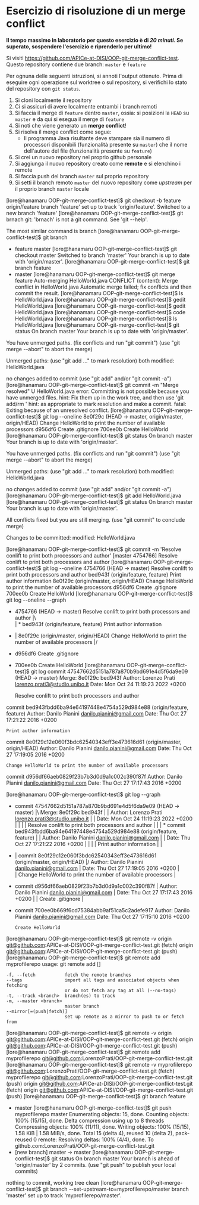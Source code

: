 # Esercizio di risoluzione di un merge conflict

**Il tempo massimo in laboratorio per questo esercizio è di _20 minuti_.
Se superato, sospendere l'esercizio e riprenderlo per ultimo!**

Si visiti https://github.com/APICe-at-DISI/OOP-git-merge-conflict-test.
Questo repository contiene due branch: `master` e `feature`

Per ognuna delle seguenti istruzioni, si annoti l'output ottenuto.
Prima di eseguire ogni operazione sul worktree o sul repository,
si verifichi lo stato del repository con `git status`.

1. Si cloni localmente il repository
2. Ci si assicuri di avere localmente entrambi i branch remoti
3. Si faccia il merge di `feature` dentro `master`, ossia: si posizioni la `HEAD` su `master`
   e da qui si esegua il merge di `feature`
4. Si noti che viene generato un **merge conflict**!
5. Si risolva il merge conflict come segue:
   - Il programma Java risultante deve stampare sia il numero di processori disponibili
     (funzionalità presente su `master`)
     che il nome dell'autore del file
     (funzionalità presente su `feature`)
6. Si crei un nuovo repository nel proprio github personale
7. Si aggiunga il nuovo repository creato come **remote** e si elenchino i remote
8. Si faccia push del branch `master` sul proprio repository
9. Si setti il branch remoto `master` del nuovo repository come *upstream* per il proprio branch `master` locale

[lore@hanamaru OOP-git-merge-conflict-test]$ git checkout -b feature origin/feature 
branch 'feature' set up to track 'origin/feature'.
Switched to a new branch 'feature'
[lore@hanamaru OOP-git-merge-conflict-test]$ git brnach
git: 'brnach' is not a git command. See 'git --help'.

The most similar command is
	branch
[lore@hanamaru OOP-git-merge-conflict-test]$ git branch
* feature
  master
[lore@hanamaru OOP-git-merge-conflict-test]$ git checkout master 
Switched to branch 'master'
Your branch is up to date with 'origin/master'.
[lore@hanamaru OOP-git-merge-conflict-test]$ git branch
  feature
* master
[lore@hanamaru OOP-git-merge-conflict-test]$ git merge feature
Auto-merging HelloWorld.java
CONFLICT (content): Merge conflict in HelloWorld.java
Automatic merge failed; fix conflicts and then commit the result.
[lore@hanamaru OOP-git-merge-conflict-test]$ ls
HelloWorld.java
[lore@hanamaru OOP-git-merge-conflict-test]$ gedit HelloWorld.java 
[lore@hanamaru OOP-git-merge-conflict-test]$ gedit HelloWorld.java 
[lore@hanamaru OOP-git-merge-conflict-test]$ code HelloWorld.java 
[lore@hanamaru OOP-git-merge-conflict-test]$ ls
HelloWorld.java
[lore@hanamaru OOP-git-merge-conflict-test]$ git status
On branch master
Your branch is up to date with 'origin/master'.

You have unmerged paths.
  (fix conflicts and run "git commit")
  (use "git merge --abort" to abort the merge)

Unmerged paths:
  (use "git add <file>..." to mark resolution)
	both modified:   HelloWorld.java

no changes added to commit (use "git add" and/or "git commit -a")
[lore@hanamaru OOP-git-merge-conflict-test]$ git commit -m "Merge resolved"
U	HelloWorld.java
error: Committing is not possible because you have unmerged files.
hint: Fix them up in the work tree, and then use 'git add/rm <file>'
hint: as appropriate to mark resolution and make a commit.
fatal: Exiting because of an unresolved conflict.
[lore@hanamaru OOP-git-merge-conflict-test]$ git log --oneline
8e0f29c (HEAD -> master, origin/master, origin/HEAD) Change HelloWorld to print the number of available processors
d956df6 Create .gitignore
700ee0b Create HelloWorld
[lore@hanamaru OOP-git-merge-conflict-test]$ git status
On branch master
Your branch is up to date with 'origin/master'.

You have unmerged paths.
  (fix conflicts and run "git commit")
  (use "git merge --abort" to abort the merge)

Unmerged paths:
  (use "git add <file>..." to mark resolution)
	both modified:   HelloWorld.java

no changes added to commit (use "git add" and/or "git commit -a")
[lore@hanamaru OOP-git-merge-conflict-test]$ git add HelloWorld.java 
[lore@hanamaru OOP-git-merge-conflict-test]$ git status
On branch master
Your branch is up to date with 'origin/master'.

All conflicts fixed but you are still merging.
  (use "git commit" to conclude merge)

Changes to be committed:
	modified:   HelloWorld.java

[lore@hanamaru OOP-git-merge-conflict-test]$ git commit -m 'Resolve conlift to print both processors and author'
[master 4754766] Resolve conlift to print both processors and author
[lore@hanamaru OOP-git-merge-conflict-test]$ git log --oneline
4754766 (HEAD -> master) Resolve conlift to print both processors and author
bed943f (origin/feature, feature) Print author information
8e0f29c (origin/master, origin/HEAD) Change HelloWorld to print the number of available processors
d956df6 Create .gitignore
700ee0b Create HelloWorld
[lore@hanamaru OOP-git-merge-conflict-test]$ git log --oneline --graph 
*   4754766 (HEAD -> master) Resolve conlift to print both processors and author
|\  
| * bed943f (origin/feature, feature) Print author information
* | 8e0f29c (origin/master, origin/HEAD) Change HelloWorld to print the number of available processors
|/  
* d956df6 Create .gitignore
* 700ee0b Create HelloWorld
[lore@hanamaru OOP-git-merge-conflict-test]$ git log 
commit 47547662d5151a787a870b9bd691e4d5f6da9e09 (HEAD -> master)
Merge: 8e0f29c bed943f
Author: Lorenzo Prati <lorenzo.prati3@studio.unibo.it>
Date:   Mon Oct 24 11:19:23 2022 +0200

    Resolve conlift to print both processors and author

commit bed943fbdd6ba94e64197448e4754a529d984e88 (origin/feature, feature)
Author: Danilo Pianini <danilo.pianini@gmail.com>
Date:   Thu Oct 27 17:21:22 2016 +0200

    Print author information

commit 8e0f29c12e060f3bdc62540343eff3e473616d61 (origin/master, origin/HEAD)
Author: Danilo Pianini <danilo.pianini@gmail.com>
Date:   Thu Oct 27 17:19:05 2016 +0200

    Change HelloWorld to print the number of available processors

commit d956df66aeb0829f23b7b3d0d9a1c002c390f87f
Author: Danilo Pianini <danilo.pianini@gmail.com>
Date:   Thu Oct 27 17:17:43 2016 +0200

[lore@hanamaru OOP-git-merge-conflict-test]$ git log --graph
*   commit 47547662d5151a787a870b9bd691e4d5f6da9e09 (HEAD -> master)
|\  Merge: 8e0f29c bed943f
| | Author: Lorenzo Prati <lorenzo.prati3@studio.unibo.it>
| | Date:   Mon Oct 24 11:19:23 2022 +0200
| | 
| |     Resolve conlift to print both processors and author
| | 
| * commit bed943fbdd6ba94e64197448e4754a529d984e88 (origin/feature, feature)
| | Author: Danilo Pianini <danilo.pianini@gmail.com>
| | Date:   Thu Oct 27 17:21:22 2016 +0200
| | 
| |     Print author information
| | 
* | commit 8e0f29c12e060f3bdc62540343eff3e473616d61 (origin/master, origin/HEAD)
|/  Author: Danilo Pianini <danilo.pianini@gmail.com>
|   Date:   Thu Oct 27 17:19:05 2016 +0200
|   
|       Change HelloWorld to print the number of available processors
| 
* commit d956df66aeb0829f23b7b3d0d9a1c002c390f87f
| Author: Danilo Pianini <danilo.pianini@gmail.com>
| Date:   Thu Oct 27 17:17:43 2016 +0200
| 
|     Create .gitignore
| 
* commit 700ee0b669f6cd75384abb9af51ca5c2adefe917
  Author: Danilo Pianini <danilo.pianini@gmail.com>
  Date:   Thu Oct 27 17:15:10 2016 +0200
  
      Create HelloWorld

[lore@hanamaru OOP-git-merge-conflict-test]$ git remote -v
origin	git@github.com:APICe-at-DISI/OOP-git-merge-conflict-test.git (fetch)
origin	git@github.com:APICe-at-DISI/OOP-git-merge-conflict-test.git (push)
[lore@hanamaru OOP-git-merge-conflict-test]$ git remote add myprofilerepo
usage: git remote add [<options>] <name> <url>

    -f, --fetch           fetch the remote branches
    --tags                import all tags and associated objects when fetching
                          or do not fetch any tag at all (--no-tags)
    -t, --track <branch>  branch(es) to track
    -m, --master <branch>
                          master branch
    --mirror[=(push|fetch)]
                          set up remote as a mirror to push to or fetch from

[lore@hanamaru OOP-git-merge-conflict-test]$ git remote -v
origin	git@github.com:APICe-at-DISI/OOP-git-merge-conflict-test.git (fetch)
origin	git@github.com:APICe-at-DISI/OOP-git-merge-conflict-test.git (push)
[lore@hanamaru OOP-git-merge-conflict-test]$ git remote add myprofilerepo git@github.com:LorenzoPrati/OOP-git-merge-conflict-test.git
[lore@hanamaru OOP-git-merge-conflict-test]$ git remote -v
myprofilerepo	git@github.com:LorenzoPrati/OOP-git-merge-conflict-test.git (fetch)
myprofilerepo	git@github.com:LorenzoPrati/OOP-git-merge-conflict-test.git (push)
origin	git@github.com:APICe-at-DISI/OOP-git-merge-conflict-test.git (fetch)
origin	git@github.com:APICe-at-DISI/OOP-git-merge-conflict-test.git (push)
[lore@hanamaru OOP-git-merge-conflict-test]$ git branch 
  feature
* master
[lore@hanamaru OOP-git-merge-conflict-test]$ git push myprofilerepo master
Enumerating objects: 15, done.
Counting objects: 100% (15/15), done.
Delta compression using up to 8 threads
Compressing objects: 100% (11/11), done.
Writing objects: 100% (15/15), 1.58 KiB | 1.58 MiB/s, done.
Total 15 (delta 4), reused 10 (delta 2), pack-reused 0
remote: Resolving deltas: 100% (4/4), done.
To github.com:LorenzoPrati/OOP-git-merge-conflict-test.git
 * [new branch]      master -> master
[lore@hanamaru OOP-git-merge-conflict-test]$ git status
On branch master
Your branch is ahead of 'origin/master' by 2 commits.
  (use "git push" to publish your local commits)

nothing to commit, working tree clean
[lore@hanamaru OOP-git-merge-conflict-test]$ git branch --set-upstream-to=myprofilerepo/master 
branch 'master' set up to track 'myprofilerepo/master'.
